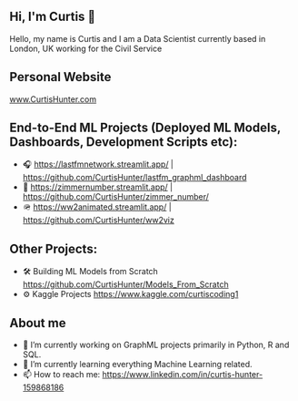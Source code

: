 ## Hi, I'm Curtis 👋

Hello, my name is Curtis and I am a Data Scientist currently based in London, UK working for the Civil Service

## Personal Website

www.CurtisHunter.com

## End-to-End ML Projects (Deployed ML Models, Dashboards, Development Scripts etc):

- 🎧 https://lastfmnetwork.streamlit.app/ | https://github.com/CurtisHunter/lastfm_graphml_dashboard
- 🎥 https://zimmernumber.streamlit.app/ | https://github.com/CurtisHunter/zimmer_number/
- 🪖 https://ww2animated.streamlit.app/ | https://github.com/CurtisHunter/ww2viz

## Other Projects:

- 🛠️ Building ML Models from Scratch https://github.com/CurtisHunter/Models_From_Scratch
- ⚙️ Kaggle Projects https://www.kaggle.com/curtiscoding1
  
## About me

- 🔭 I’m currently working on GraphML projects primarily in Python, R and SQL.
- 🌱 I’m currently learning everything Machine Learning related.
- 📫 How to reach me: https://www.linkedin.com/in/curtis-hunter-159868186
